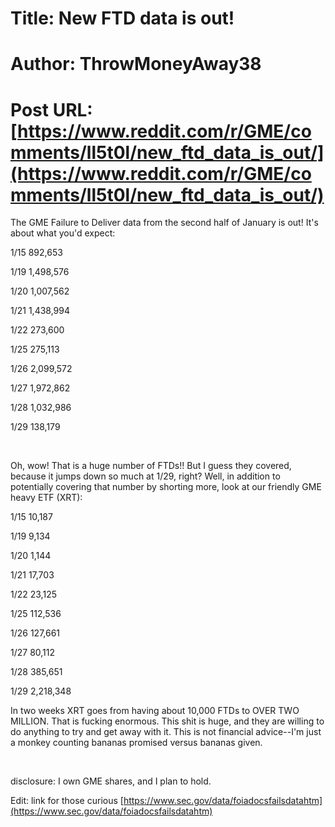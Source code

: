 # Title: New FTD data is out!
# Author: ThrowMoneyAway38
# Post URL: [https://www.reddit.com/r/GME/comments/ll5t0l/new_ftd_data_is_out/](https://www.reddit.com/r/GME/comments/ll5t0l/new_ftd_data_is_out/)


The GME Failure to Deliver data from the second half of January is out!  It's about what you'd expect:

1/15	892,653

1/19	1,498,576

1/20	1,007,562

1/21	1,438,994

1/22	273,600

1/25	275,113

1/26	2,099,572

1/27	1,972,862

1/28	1,032,986

1/29	138,179

&#x200B;

Oh, wow!  That is a huge number of FTDs!!  But I guess they covered, because it jumps down so much at 1/29, right?  Well, in addition to potentially covering that number by shorting more, look at our friendly GME heavy ETF (XRT):

1/15	10,187

1/19	9,134

1/20	1,144

1/21	17,703

1/22	23,125

1/25	112,536

1/26	127,661

1/27	80,112

1/28	385,651

1/29	2,218,348

In two weeks XRT goes from having about 10,000 FTDs to OVER TWO MILLION.  That is fucking enormous.  This shit is huge, and they are willing to do anything to try and get away with it.  This is not financial advice--I'm just a monkey counting bananas promised versus bananas given.

&#x200B;

disclosure: I own GME shares, and I plan to hold.

Edit: link for those curious [https://www.sec.gov/data/foiadocsfailsdatahtm](https://www.sec.gov/data/foiadocsfailsdatahtm)
